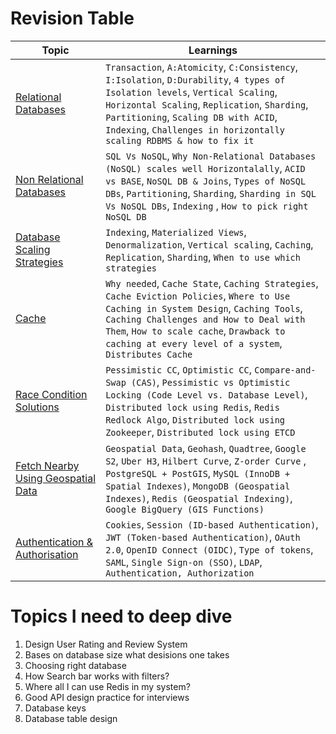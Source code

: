 # Revision Table

| Topic | Learnings |
| --- | --- |
| [Relational Databases](https://github.com/karan-shergill/hld101/blob/main/notes/relational_database.md) | `Transaction`, `A:Atomicity`, `C:Consistency`, `I:Isolation`, `D:Durability`, `4 types of Isolation levels`, `Vertical Scaling`, `Horizontal Scaling`, `Replication`, `Sharding`, `Partitioning`, `Scaling DB with ACID`, `Indexing`, `Challenges in horizontally scaling RDBMS & how to fix it` |
| [Non Relational Databases](https://github.com/karan-shergill/hld101/blob/main/notes/non_relational_databases.md) | `SQL Vs NoSQL`, `Why Non-Relational Databases (NoSQL) scales well Horizontalally`, `ACID vs BASE`, `NoSQL DB & Joins`, `Types of NoSQL DBs`, `Partitioning`, `Sharding`, `Sharding in SQL Vs NoSQL DBs`, `Indexing` , `How to pick right NoSQL DB` |
| [Database Scaling Strategies](https://github.com/karan-shergill/hld101/blob/main/notes/database_scaling_strategies.md) | `Indexing`, `Materialized Views`, `Denormalization`, `Vertical scaling`, `Caching`, `Replication`, `Sharding`, `When to use which strategies` |
| [Cache](https://github.com/karan-shergill/hld101/blob/main/notes/cache.md) | `Why needed`, `Cache State`, `Caching Strategies`, `Cache Eviction Policies`, `Where to Use Caching in System Design`, `Caching Tools`, `Caching Challenges and How to Deal with Them`, `How to scale cache`, `Drawback to caching at every level of a system`, `Distributes Cache` |
| [Race Condition Solutions](https://github.com/karan-shergill/hld101/blob/main/notes/race_condition_solutions.md) | `Pessimistic CC`, `Optimistic CC`, `Compare-and-Swap (CAS)`, `Pessimistic vs Optimistic Locking (Code Level vs. Database Level)`, `Distributed lock using Redis`, `Redis Redlock Algo`, `Distributed lock using Zookeeper`, `Distributed lock using ETCD` |
| [Fetch Nearby Using Geospatial Data](https://github.com/karan-shergill/hld101/blob/main/notes/fetch_nearby_using_geospatial_data.md) | `Geospatial Data`, `Geohash`, `Quadtree`, `Google S2`, `Uber H3`, `Hilbert Curve`, `Z-order Curve` , `PostgreSQL + PostGIS`, `MySQL (InnoDB + Spatial Indexes)`, `MongoDB (Geospatial Indexes)`, `Redis (Geospatial Indexing)`, `Google BigQuery (GIS Functions)` |
| [Authentication & Authorisation](https://github.com/karan-shergill/hld101/blob/main/notes/authentication_and_authorisation.md) | `Cookies`, `Session (ID-based Authentication)`, `JWT (Token-based Authentication)`, `OAuth 2.0`, `OpenID Connect (OIDC)`, `Type of tokens`, `SAML`, `Single Sign-on (SSO)`, `LDAP`, `Authentication, Authorization` |


# Topics I need to deep dive
1. Design User Rating and Review System
3. Bases on database size what desisions one takes
4. Choosing right database
5. How Search bar works with filters?
6. Where all I can use Redis in my system?
7. Good API design practice for interviews
8. Database keys
9. Database table design
